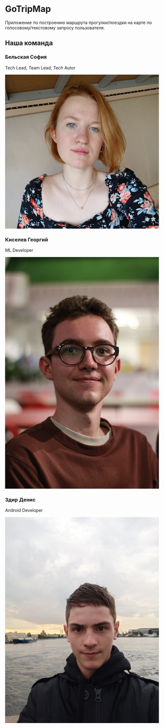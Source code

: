 # GoTripMap

Приложение по построению маршрута прогулки/поездки на карте по голосовому/текстовому запросу пользователя.

 ## Наша команда

 ###  Бельская София

 Tech Lead, Team Lead, Tech Autor

 ![](./dist/img/Sofa.jpg)

 ### Киселев Георгий

 ML Developer

 ![](./dist/img/Gosha.jpg)

### Здир Денис

Android Developer

![](./dist/img/Denis.jpg)

